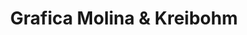---
title: "Grafica Molina & Kreibohm"
url: /san-miguel-de-tucuman/grafica-molina-y-kreibohm/
shop: copyshop
---